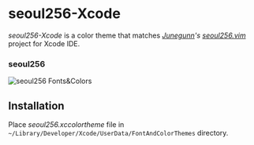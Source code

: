 # seoul256-Xcode
*seoul256-Xcode* is a color theme that matches *[Junegunn](https://github.com/junegunn)'s [seoul256.vim](https://github.com/junegunn/seoul256.vim)* project for Xcode IDE.

### seoul256
![seoul256 Fonts&Colors](https://cloud.githubusercontent.com/assets/3096567/17192767/c5e27736-5404-11e6-8941-7dc5b68ae972.png)


Installation
------------
Place *seoul256.xccolortheme* file in ```~/Library/Developer/Xcode/UserData/FontAndColorThemes``` directory.
